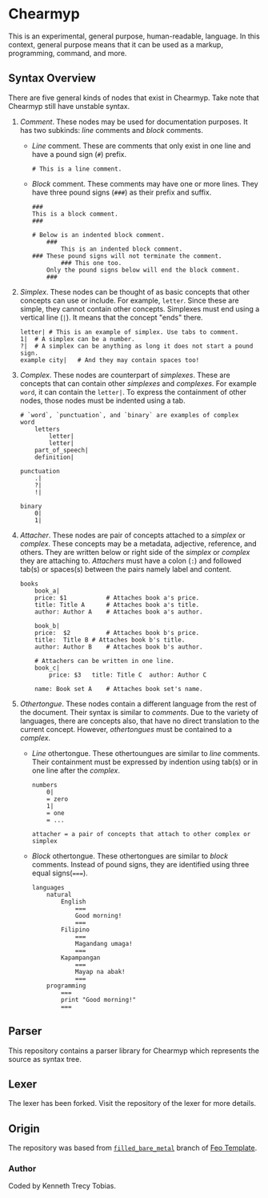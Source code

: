 # Chearmyp
This is an experimental, general purpose, human-readable, language. In this context, general purpose
means that it can be used as a markup, programming, command, and more.

## Syntax Overview
There are five general kinds of nodes that exist in Chearmyp. Take note that Chearmyp still have
unstable syntax.
1. *Comment*. These nodes may be used for documentation purposes. It has two subkinds: *line*
	comments and *block* comments.
	- *Line* comment. These are comments that only exist in one line and have a pound sign (`#`)
		prefix.
		```
		# This is a line comment.
		```
	- *Block* comment. These comments may have one or more lines. They have three pound signs (`###`)
		as their prefix and suffix.
		```
		###
		This is a block comment.
		###

		# Below is an indented block comment.
			###
				This is an indented block comment.
		### These pound signs will not terminate the comment.
				### This one too.
			Only the pound signs below will end the block comment.
			###
		```

2. *Simplex*. These nodes can be thought of as basic concepts that other concepts can use or
	include. For example, `letter`. Since these are simple, they cannot contain other concepts.
	Simplexes must end using a vertical line (`|`). It means that the concept "ends" there.
	```
	letter|	# This is an example of simplex. Use tabs to comment.
	1|	# A simplex can be a number.
	?|	# A simplex can be anything as long it does not start a pound sign.
	example city|	# And they may contain spaces too!
	```

3. *Complex*. These nodes are counterpart of *simplexes*. These are concepts that can contain other
	*simplexes* and *complexes*. For example `word`, it can contain the `letter|`. To express the
	containment of other nodes, those nodes must be indented using a tab.
	```
	# `word`, `punctuation`, and `binary` are examples of complex
	word
		letters
			letter|
			letter|
		part_of_speech|
		definition|

	punctuation
		.|
		?|
		!|

	binary
		0|
		1|
	```

4. *Attacher*. These nodes are pair of concepts attached to a *simplex* or *complex*. These
	concepts may be a metadata, adjective, reference, and others. They are written below or right
	side of the *simplex* or *complex* they are attaching to. *Attachers* must have a colon (`:`) and
	followed tab(s) or spaces(s) between the pairs namely label and content.
	```
	books
		book_a|
		price: $1			# Attaches book a's price.
		title: Title A		# Attaches book a's title.
		author: Author A	# Attaches book a's author.

		book_b|
		price:	$2			# Attaches book b's price.
		title:	Title B	# Attaches book b's title.
		author:	Author B	# Attaches book b's author.

		# Attachers can be written in one line.
		book_c|
			price: $3	title: Title C	author: Author C

		name: Book set A	# Attaches book set's name.
	```

5. *Othertongue*. These nodes contain a different language from the rest of the document. Their
	syntax is similar to *comments*. Due to the variety of languages, there are concepts also, that
	have no direct translation to the current concept. However, *othertongues* must be contained to a
	*complex*.
	- *Line* othertongue. These othertoungues are similar to *line* comments. Their containment must
		be expressed by indention using tab(s) or in one line after the *complex*.
		```
		numbers
			0|
			= zero
			1|
			= one
			= ...

		attacher = a pair of concepts that attach to other complex or simplex
		```
	- *Block* othertongue. These othertongues are similar to *block* comments. Instead of pound
		signs, they are identified using three equal signs(`===`).
		```
		languages
			natural
				English
					===
					Good morning!
					===
				Filipino
					===
					Magandang umaga!
					===
				Kapampangan
					===
					Mayap na abak!
					===
			programming
				===
				print "Good morning!"
				===
		```

## Parser
This repository contains a parser library for Chearmyp which represents the source as syntax tree.

## Lexer
The lexer has been forked. Visit the repository of the lexer for more details.

## Origin
The repository was based from [`filled_bare_metal`] branch of [Feo Template].

### Author
Coded by Kenneth Trecy Tobias.

[`filled_bare_metal`]: https://github.com/KennethTrecy/feo_template/tree/filled_bare_metal
[Feo Template]: https://github.com/KennethTrecy/feo_template
